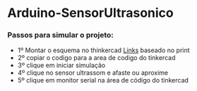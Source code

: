 # Arduino-SensorUltrasonico
### Passos para simular o projeto:
- 1º Montar o esquema no thinkercad [Links](http://www.tinkercad.com) baseado no print 
- 2º copiar o codigo para a area de codigo do tinkercad
- 3º clique em iniciar simulação
- 4º clique no sensor ultrassom e afaste ou aproxime
- 5º clique em monitor serial na área de código do tinkercad
